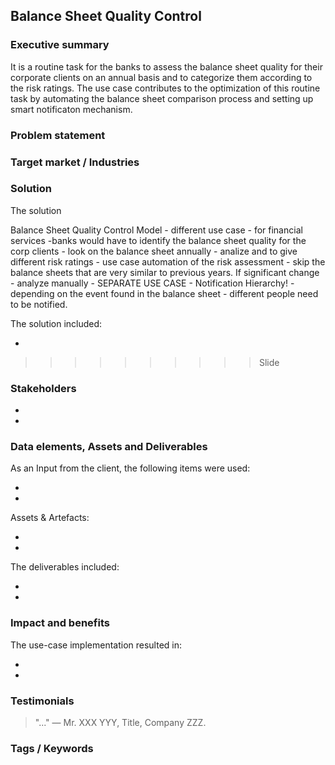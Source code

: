 ## Balance Sheet Quality Control
<!-- Use action-words to name the use-case, since it gives the reader an intention to implement it -->

<!--
Table of Content
1 Summary
2 Problem statement
3 Target markets
4 Solution description
5 Stakeholders
6 Inputs, assets and deliverables
7 Implementation results
8 Testimonials
9 Tags / keywords
-->

<!-- 1 Summary -->
### Executive summary
It is a routine task for the banks to assess the balance sheet quality for their corporate clients on an annual basis and to categorize them according to the risk ratings. The use case contributes to the optimization of this routine task by automating the balance sheet comparison process and setting up smart notificaton mechanism.

<!-- 2 Problem statement -->
### Problem statement






<!-- 3 Target markets -->
### Target market / Industries

<!-- 4 Solution description -->
### Solution
The solution  




Balance Sheet Quality Control Model - different use case - for financial services -banks would have to identify the balance sheet quality for the corp clients - look on the balance sheet annually - analize and to give different risk ratings - use case automation of the risk assessment - skip the balance sheets that are very similar to previous years. If significant change - analyze manually - SEPARATE USE CASE - Notification Hierarchy! - depending on the event found in the balance sheet - different people need to be notified.




The solution included:

-

>>>>>>>>>>Slide

<!-- 5 Stakeholders -->
### Stakeholders

-

-

<!-- 6 Inputs, assets and deliverables -->
### Data elements, Assets and Deliverables

As an Input from the client, the following items were used:

-

-

Assets & Artefacts:

-

-

The deliverables included:

-

-

<!-- 7 Implementation results -->
### Impact and benefits

The use-case implementation resulted in:

-

-

<!-- 8 Testimonials -->
### Testimonials
> "..."
> — Mr. XXX YYY, Title, Company ZZZ.

<!-- 9 Tags / Keywords -->
### Tags / Keywords
#